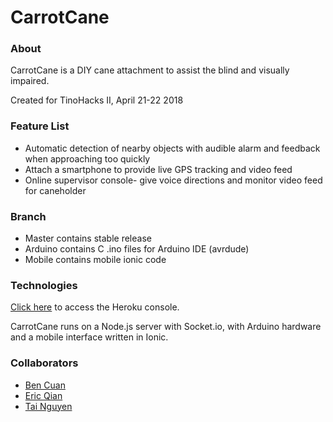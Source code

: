 # CarrotCane

### About

CarrotCane is a DIY cane attachment to assist the blind and visually impaired.

Created for TinoHacks II, April 21-22 2018

### Feature List
 - Automatic detection of nearby objects with audible alarm and feedback when approaching too quickly
 - Attach a smartphone to provide live GPS tracking and video feed
 - Online supervisor console- give voice directions and monitor video feed for caneholder

### Branch
 - Master contains stable release
 - Arduino contains C .ino files for Arduino IDE (avrdude)
 - Mobile contains mobile ionic code
 
### Technologies
[Click here](https://dashboard.heroku.com/apps/hackerware) to access the Heroku console.

CarrotCane runs on a Node.js server with Socket.io, with Arduino hardware and a mobile interface written in Ionic.

### Collaborators
 - [Ben Cuan](https://github.com/dbqeo)
 - [Eric Qian](https://github.com/EnumC)
 - [Tai Nguyen](https://github.com/59855)

